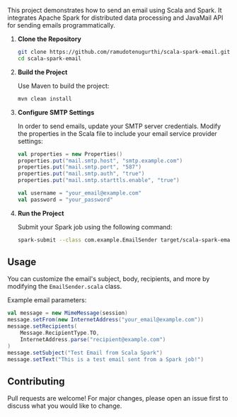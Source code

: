 

This project demonstrates how to send an email using Scala and Spark. It integrates Apache Spark for distributed data processing and JavaMail API for sending emails programmatically. 




1. **Clone the Repository**

   ```bash
   git clone https://github.com/ramudotenugurthi/scala-spark-email.git
   cd scala-spark-email
   ```

2. **Build the Project**

   Use Maven to build the project:

   ```bash
   mvn clean install
   ```

3. **Configure SMTP Settings**

   In order to send emails, update your SMTP server credentials. Modify the properties in the Scala file to include your email service provider settings:

   ```scala
   val properties = new Properties()
   properties.put("mail.smtp.host", "smtp.example.com")
   properties.put("mail.smtp.port", "587")
   properties.put("mail.smtp.auth", "true")
   properties.put("mail.smtp.starttls.enable", "true")

   val username = "your_email@example.com"
   val password = "your_password"
   ```

4. **Run the Project**

   Submit your Spark job using the following command:

   ```bash
   spark-submit --class com.example.EmailSender target/scala-spark-email-1.0-SNAPSHOT.jar
   ```

## Usage

You can customize the email's subject, body, recipients, and more by modifying the `EmailSender.scala` class.

Example email parameters:

```scala
val message = new MimeMessage(session)
message.setFrom(new InternetAddress("your_email@example.com"))
message.setRecipients(
    Message.RecipientType.TO,
    InternetAddress.parse("recipient@example.com")
)
message.setSubject("Test Email from Scala Spark")
message.setText("This is a test email sent from a Spark job!")
```

## Contributing

Pull requests are welcome! For major changes, please open an issue first to discuss what you would like to change.
